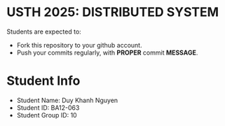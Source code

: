 USTH 2025: DISTRIBUTED SYSTEM
=====================================================

Students are expected to:
* Fork this repository to your github account.
* Push your commits regularly, with **PROPER** commit **MESSAGE**.


Student Info
=========================

* Student Name: Duy Khanh Nguyen
* Student ID: BA12-063
* Student Group ID: 10
